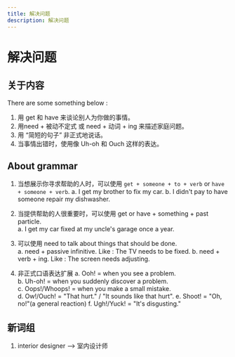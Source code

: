```yaml
---
title: 解决问题
description: 解决问题
---
```


# 解决问题

## 关于内容

There are some something below :

1. 用 get 和 have 来谈论别人为你做的事情。
2. 用need + 被动不定式 或 need + 动词 + ing 来描述家庭问题。
3. 用 “简短的句子” 非正式地说话。
4. 当事情出错时，使用像 Uh-oh 和 Ouch 这样的表达。

## About grammar

1. 当想展示你寻求帮助的人时，可以使用 `get + someone + to + verb` or `have + someone + verb`.
    a. I get my brother to fix my car.
    b. I didn't pay to have someone repair my dishwasher.

2. 当提供帮助的人很重要时，可以使用 get or have + something + past particle.  
    a. I get my car fixed at my uncle's garage once a year.

3. 可以使用 need to talk about things that should be done.  
    a. need + passive infinitive. Like : The TV needs to be fixed.
    b. need + verb + ing. Like : The screen needs adjusting.

4. 非正式口语表达扩展
    a. Ooh! = when you see a problem.  
    b. Uh-oh! = when you suddenly discover a problem.  
    c. Oops!/Whoops! = when you make a small mistake.  
    d. Ow!/Ouch! = "That hurt." / "It sounds like that hurt".
    e. Shoot! = "Oh, no!"(a general reaction)
    f. Ugh!/Yuck! = "It's disgusting."

## 新词组

1. interior designer --> 室内设计师
